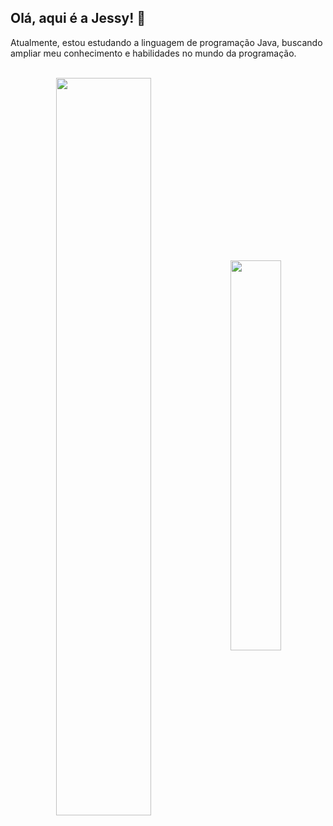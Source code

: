 ## Olá, aqui é a Jessy! 🌼

Atualmente, estou estudando a linguagem de programação Java, buscando ampliar meu conhecimento e habilidades no mundo da programação.

<div style="display: inline_block"><br>
<div  align="center" style="margin-bottom:100px">
<img width=55% align="center"  src="https://github-readme-streak-stats.herokuapp.com?user=jessyferrs&theme=radical&mode=weekly" />
<img width=40% align="center" src="https://github-readme-stats-git-main-jessyferrs.vercel.app/api/top-langs/?username=jessyferrs&show_icons=true&theme=radical&layout=compact" />
 </div>
 
